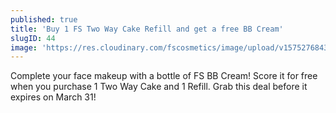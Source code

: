 ```yaml
---
published: true
title: 'Buy 1 FS Two Way Cake Refill and get a free BB Cream'
slugID: 44
image: 'https://res.cloudinary.com/fscosmetics/image/upload/v1575276843/poster_2_b3h0pz.jpg'
---
```


Complete your face makeup with a bottle of FS BB Cream! Score it for free when you purchase 1 Two Way Cake and 1 Refill. Grab this deal before it expires on March 31!
